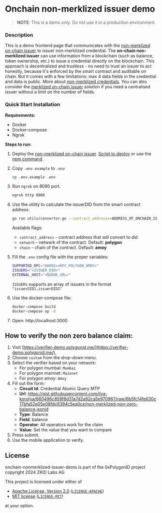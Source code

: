 # Onchain non-merklized issuer demo

> **NOTE**: This is a demo only. Do not use it in a production environment.

### Description

This is a demo frontend page that communicates with the [non-merklized on-chain issuer](https://github.com/0xPolygonID/contracts/blob/main/contracts/examples/BalanceCredentialIssuer.sol) to issuer non-merklized credential. The **on-chain non-merklized issuer** can use information from a blockchain (such as balance, token ownership, etc.) to issue a credential directly on the blockchain. This approach is decentralized and trustless - no need to trust an issuer to act honestly, because it's enforced by the smart contract and auditable on chain. But it comes with a few limitations: max 4 data fields in the credential and data is public. More about [non-merklized credentials](https://docs.iden3.io/protocol/non-merklized/). You can also consider the [merklized on-chain issuer](https://github.com/0xPolygonID/onchain-merklized-issuer-demo) solution if you need a centralised issuer without a limit on the number of fields.

### Quick Start Installation 

**Requirements:**
- Docker
- Docker-compose
- Ngrok

**Steps to run:**

1. Deploy the [non-merklized on-chain issuer](https://github.com/0xPolygonID/contracts/blob/main/contracts/examples/BalanceCredentialIssuer.sol). [Script to deploy](https://github.com/0xPolygonID/contracts/blob/main/scripts/deployBalanceCredentialIssuer.ts) or use the [npm command](https://github.com/0xPolygonID/contracts/blob/d308e1f586ea177005b34872992d16c3cb20e474/package.json#L62). 

2. Copy `.env.example` to `.env`
    ```sh
    cp .env.example .env
    ```

3. Run `ngrok` on 8080 port.
    ```sh
    ngrok http 8080
    ```

4. Use the utility to calculate the issuerDID from the smart contract address:
    ```bash
    go run utils/convertor.go --contract_address=<ADDRESS_OF_ONCHAIN_ISSUER_CONTRACT>
    ```
    Available flags:
    - `contract_address` - contract address that will convert to did
    - `network` - network of the contract. Default: **polygon**
    - `chain` - chain of the contract. Default: **amoy**

5. Fill the `.env` config file with the proper variables:
    ```bash
    SUPPORTED_RPC="80002=<RPC_POLYGON_AMOY>"
    ISSUERS="<ISSUER_DID>"
    EXTERNAL_HOST="<NGROK_URL>"
    ```
    `ISSUERS` supports an array of issuers in the format `"issuerDID1,issuerDID2"`

6. Use the docker-compose file:
    ```bash
    docker-compose build
    docker-compose up -d
    ```

7. Open: http://localhost:3000

## How to verify the non zero balance claim:
1. Visit [https://verifier-demo.polygonid.me/](https://verifier-demo.polygonid.me/).
2. Choose `custom` from the drop-down menu.
3. Select the verifier based on your network:
    - For polygon mumbai: `Mumbai`
    - For polygon mainnet: `Mainnet`
    - For polygon amoy: `Amoy`
4. Fill out the form:
    - **Circuit Id**: Credential Atomic Query MTP
    - **Url**: https://gist.githubusercontent.com/ilya-korotya/660496c859f8d31a7d2a92ca5e970967/raw/6b5fc14fe630c17bfa52e05e08fdc8394c5ea0ce/non-merklized-non-zero-balance.jsonld
    - **Type**: Balance
    - **Field**: balance
    - **Operator**: All operators work for the claim
    - **Value**: Set the value that you want to compare
5. Press submit.
6. Use the mobile application to verify.

## License

onchain-nonmerklized-issuer-demo is part of the 0xPolygonID project copyright 2024 ZKID Labs AG

This project is licensed under either of

- [Apache License, Version 2.0](https://www.apache.org/licenses/LICENSE-2.0) ([`LICENSE-APACHE`](LICENSE-APACHE))
- [MIT license](https://opensource.org/licenses/MIT) ([`LICENSE-MIT`](LICENSE-MIT))

at your option.
